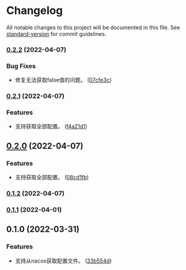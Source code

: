 # Changelog

All notable changes to this project will be documented in this file. See [standard-version](https://github.com/conventional-changelog/standard-version) for commit guidelines.

### [0.2.2](https://github.com/zcws/config/compare/v0.2.1...v0.2.2) (2022-04-07)


### Bug Fixes

* 修复无法获取false值的问题。 ([07cfe3c](https://github.com/zcws/config/commit/07cfe3caeeba543550c852b9d10b3e297ef5d39b))

### [0.2.1](https://github.com/zcws/config/compare/v0.1.1...v0.2.1) (2022-04-07)


### Features

* 支持获取全部配置。 ([f4a21d1](https://github.com/zcws/config/commit/f4a21d1b5aeb68283b257cf20eebf581a29548b6))

## [0.2.0](https://github.com/zcws/config/compare/v0.1.2...v0.2.0) (2022-04-07)


### Features

* 支持获取全部配置。 ([08cd1fb](https://github.com/zcws/config/commit/08cd1fbf6cc6f5f718e95e317ce69a695b7f8c9d))

### [0.1.2](https://github.com/zcws/config/compare/v0.1.1...v0.1.2) (2022-04-07)

### [0.1.1](https://github.com/zcws/config/compare/v0.1.0...v0.1.1) (2022-04-01)

## 0.1.0 (2022-03-31)


### Features

* 支持从nacos获取配置文件。 ([33b554d](https://github.com/zcws/config/commit/33b554d0843053f0daa310b59b5f041eaeb2642a))
